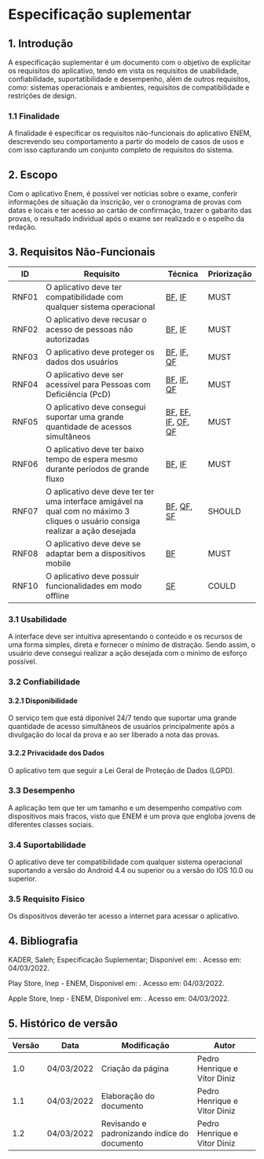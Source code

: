 # Especificação suplementar

## 1. Introdução

A especificação suplementar é um documento com o objetivo de explicitar os requisitos do aplicativo, tendo em vista os requisitos de usabilidade, confiabilidade, suportatibilidade e desempenho, além de outros requisitos, como: sistemas operacionais e ambientes, requisitos de compatibilidade e restrições de design.

### 1.1 Finalidade

A finalidade é especificar os requisitos não-funcionais do aplicativo ENEM, descrevendo seu comportamento a partir do modelo de casos de usos e com isso capturando um conjunto completo de requisitos do sistema.

## 2. Escopo

Com o aplicativo Enem, é possível ver notícias sobre o exame, conferir informações de situação da inscrição, ver o cronograma de provas com datas e locais e ter acesso ao cartão de confirmação, trazer o gabarito das provas, o resultado individual após o exame ser realizado e o espelho da redação.

## 3. Requisitos Não-Funcionais

| ID    | Requisito                                                                                                                        | Técnica                                                                                                                                                                                                                                                                                  | Priorização |
| ----- | -------------------------------------------------------------------------------------------------------------------------------- | ---------------------------------------------------------------------------------------------------------------------------------------------------------------------------------------------------------------------------------------------------------------------------------------- | ----------- |
| RNF01 | O aplicativo deve ter compatibilidade com qualquer sistema operacional                                                           | [BF](../elicitacao/tecnicas-elicitacao/brainstorming.md), [IF](../elicitacao/tecnicas-elicitacao/introspeccao.md)                                                                                                                                                                        | MUST        |
| RNF02 | O aplicativo deve recusar o acesso de pessoas não autorizadas                                                                    | [BF](../elicitacao/tecnicas-elicitacao/brainstorming.md), [IF](../elicitacao/tecnicas-elicitacao/introspeccao.md)                                                                                                                                                                        | MUST        |
| RNF03 | O aplicativo deve proteger os dados dos usuários                                                                                 | [BF](../elicitacao/tecnicas-elicitacao/brainstorming.md), [IF](../elicitacao/tecnicas-elicitacao/introspeccao.md), [QF](../elicitacao/tecnicas-elicitacao/questionario.md)                                                                                                               | MUST        |
| RNF04 | O aplicativo deve ser acessível para Pessoas com Deficiência (PcD)                                                               | [BF](../elicitacao/tecnicas-elicitacao/brainstorming.md), [IF](../elicitacao/tecnicas-elicitacao/introspeccao.md), [QF](../elicitacao/tecnicas-elicitacao/questionario.md)                                                                                                               | MUST        |
| RNF05 | O aplicativo deve consegui suportar uma grande quantidade de acessos simultâneos                                                 | [BF](../elicitacao/tecnicas-elicitacao/brainstorming.md), [EF](../elicitacao/tecnicas-elicitacao/entrevista.md), [IF](../elicitacao/tecnicas-elicitacao/introspeccao.md), [OF](../elicitacao/tecnicas-elicitacao/observacao.md), [QF](../elicitacao/tecnicas-elicitacao/questionario.md) | MUST        |
| RNF06 | O aplicativo deve ter baixo tempo de espera mesmo durante períodos de grande fluxo                                               | [BF](../elicitacao/tecnicas-elicitacao/brainstorming.md), [IF](../elicitacao/tecnicas-elicitacao/introspeccao.md)                                                                                                                                                                        | MUST        |
| RNF07 | O aplicativo deve deve ter ter uma interface amigável na qual com no máximo 3 cliques o usuário consiga realizar a ação desejada | [BF](../elicitacao/tecnicas-elicitacao/brainstorming.md), [QF](../elicitacao/tecnicas-elicitacao/questionario.md), [SF](../elicitacao/tecnicas-elicitacao/storyboard.md)                                                                                                                 | SHOULD      |
| RNF08 | O aplicativo deve deve se adaptar bem a dispositivos mobile                                                                      | [BF](../elicitacao/tecnicas-elicitacao/brainstorming.md)                                                                                                                                                                                                                                 | MUST        |
| RNF10 | O aplicativo deve possuir funcionalidades em modo offline                                                                        | [SF](../elicitacao/tecnicas-elicitacao/storyboard.md)                                                                                                                                                                                                                                    | COULD       |

### 3.1 Usabilidade

A interface deve ser intuitiva apresentando o conteúdo e os recursos de uma forma simples, direta e fornecer o mínimo de distração. Sendo assim, o usuário deve consegui realizar a ação desejada com o mínimo de esforço possível.

### 3.2 Confiabilidade

<h4 class="header-light">3.2.1 Disponibilidade</h4>
O serviço tem que está diponível 24/7 tendo que suportar uma grande quantidade de acesso simultâneos de usuários principalmente após a divulgação do local da prova e ao ser liberado a nota das provas.

<h4 class="header-light">3.2.2 Privacidade dos Dados</h4>
O aplicativo tem que seguir a Lei Geral de Proteção de Dados (LGPD).

### 3.3 Desempenho

A aplicação tem que ter um tamanho e um desempenho compativo com dispositivos mais fracos, visto que ENEM é um prova que engloba jovens de diferentes classes sociais.

### 3.4 Suportabilidade

O aplicativo deve ter compatibilidade com qualquer sistema operacional suportando a versão do Android 4.4 ou superior ou a versão do IOS 10.0 ou superior.

### 3.5 Requisito Físico

Os dispositivos deverão ter acesso a internet para acessar o aplicativo.

## 4. Bibliografia

<p>KADER, Saleh; Especificação Suplementar; Disponível em: <https://requisitos-habitica.netlify.com/EspecificacaoSuplementar>. Acesso em: 04/03/2022.</p>
<p>Play Store, Inep - ENEM, Disponível em: <https://play.google.com/store/apps/details?id=br.gov.inep.inepenem&hl=pt_BR&gl=US>. Acesso em: 04/03/2022.</p>
<p>Apple Store, Inep - ENEM, Disponível em: <https://apps.apple.com/br/app/enem-inep/id1114622953>. Acesso em: 04/03/2022.</p>

## 5. Histórico de versão

| Versão | Data       | Modificação                                  | Autor                        |
| ------ | ---------- | -------------------------------------------- | ---------------------------- |
| 1.0    | 04/03/2022 | Criação da página                            | Pedro Henrique e Vitor Diniz |
| 1.1    | 04/03/2022 | Elaboração do documento                      | Pedro Henrique e Vitor Diniz |
| 1.2    | 04/03/2022 | Revisando e padronizando índice do documento | Pedro Henrique e Vitor Diniz |

